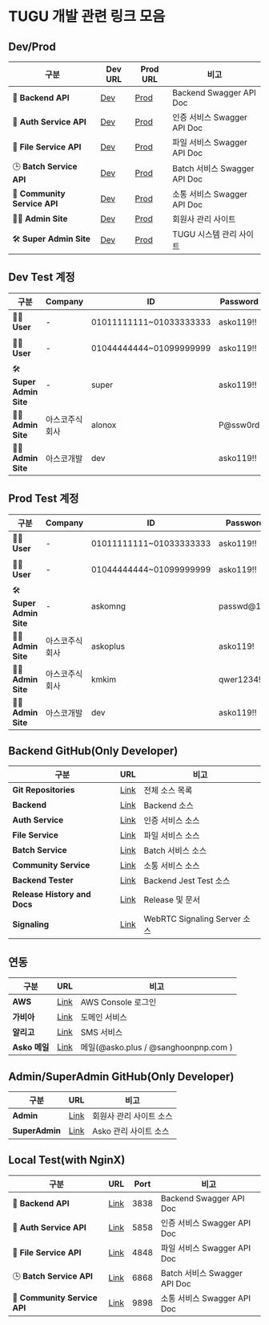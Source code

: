 # TUGU 개발 관련 링크 모음

## Dev/Prod

| 구분                         | Dev URL                                                    | Prod URL                                                | 비고                         |
| ---------------------------- | ---------------------------------------------------------- | ------------------------------------------------------- | ---------------------------- |
| 🔗 **Backend API**           | [Dev](https://api-dev.aswing.net/api/docs#/)               | [Prod](https://api.aswing.net/api/docs#/)               | Backend Swagger API Doc      |
| 🔐 **Auth Service API**      | [Dev](https://api-dev.aswing.net/auth-service/docs#/)      | [Prod](https://api.aswing.net/auth-service/docs#/)      | 인증 서비스 Swagger API Doc  |
| 📁 **File Service API**      | [Dev](https://api-dev.aswing.net/file-service/docs#/)      | [Prod](https://api.aswing.net/file-service/docs#/)      | 파일 서비스 Swagger API Doc  |
| 🕒 **Batch Service API**     | [Dev](https://api-dev.aswing.net/batch-service/docs#/)     | [Prod](https://api.aswing.net/batch-service/docs#/)     | Batch 서비스 Swagger API Doc |
| 💬 **Community Service API** | [Dev](https://api-dev.aswing.net/community-service/docs#/) | [Prod](https://api.aswing.net/community-service/docs#/) | 소통 서비스 Swagger API Doc  |
| 🧑‍💼 **Admin Site**            | [Dev](https://admin-dev.aswing.net/)                       | [Prod](https://admin.aswing.net/)                       | 회원사 관리 사이트           |
| 🛠️ **Super Admin Site**      | [Dev](https://superadmin-dev.aswing.net/)                  | [Prod](https://superadmin.aswing.net/)                  | TUGU 시스템 관리 사이트      |

## Dev Test 계정

| 구분                    | Company        | ID                      | Password  | 비고               |
| ----------------------- | -------------- | ----------------------- | --------- | ------------------ |
| 🧑‍💻 **User**             | -              | 01011111111~01033333333 | asko119!! | Backeend 전용      |
| 🧑‍💻 **User**             | -              | 01044444444~01099999999 | asko119!! | 연구소 공용용      |
| 🛠️ **Super Admin Site** | -              | super                   | asko119!! | TUGU 시스템 관리   |
| 🧑‍💼 **Admin Site**       | 아스코주식회사 | alonox                  | P@ssw0rd  | 회원사 관리 Master |
| 🧑‍💼 **Admin Site**       | 아스코개발     | dev                     | asko119!! | 회원사 관리 Master |

## Prod Test 계정

| 구분                    | Company        | ID                      | Password   | 비고               |
| ----------------------- | -------------- | ----------------------- | ---------- | ------------------ |
| 🧑‍💻 **User**             | -              | 01011111111~01033333333 | asko119!!  | Backeend 전용      |
| 🧑‍💻 **User**             | -              | 01044444444~01099999999 | asko119!!  | 연구소 공용        |
| 🛠️ **Super Admin Site** | -              | askomng                 | passwd@119 | TUGU 시스템 관리   |
| 🧑‍💼 **Admin Site**       | 아스코주식회사 | askoplus                | asko119!   | 회원사 관리 Master |
| 🧑‍💼 **Admin Site**       | 아스코주식회사 | kmkim                   | qwer1234!  | 회원사 관리 Sub    |
| 🧑‍💼 **Admin Site**       | 아스코개발     | dev                     | asko119!!  | 회원사 관리 Master |

## Backend GitHub(Only Developer)

| 구분                         | URL                                                              | 비고                         |
| ---------------------------- | ---------------------------------------------------------------- | ---------------------------- |
| **Git Repositories**         | [Link](https://github.com/orgs/asko-tugu/repositories)           | 전체 소스 목록               |
| **Backend**                  | [Link](https://github.com/asko-tugu/tugu-backend)                | Backend 소스                 |
| **Auth Service**             | [Link](https://github.com/orgs/asko-tugu/repositories)           | 인증 서비스 소스             |
| **File Service**             | [Link](https://github.com/asko-tugu/tugu-file-service)           | 파일 서비스 소스             |
| **Batch Service**            | [Link](https://github.com/asko-tugu/tugu-batch-service)          | Batch 서비스 소스            |
| **Community Service**        | [Link](https://github.com/asko-tugu/tugu-community-service)      | 소통 서비스 소스             |
| **Backend Tester**           | [Link](https://github.com/asko-tugu/tugu-backend-tester)         | Backend Jest Test 소스       |
| **Release History and Docs** | [Link](https://github.com/asko-tugu/tugu-system-release-history) | Release 및 문서              |
| **Signaling**                | [Link](https://github.com/asko-tugu/tugu-signaling)              | WebRTC Signaling Server 소스 |

## 연동

| 구분          | URL                                           | 비고                                 |
| ------------- | --------------------------------------------- | ------------------------------------ |
| **AWS**       | [Link](https://aws.amazon.com/ko/)            | AWS Console 로그인                   |
| **가비아**    | [Link](https://www.gabia.com/)                | 도메인 서비스                        |
| **알리고**    | [Link](https://smartsms.aligo.in/login.html)  | SMS 서비스                           |
| **Asko 메일** | [Link](https://m83.mailplug.com/member/login) | 메일(@asko.plus / @sanghoonpnp.com ) |

## Admin/SuperAdmin GitHub(Only Developer)

| 구분           | URL                                                   | 비고                    |
| -------------- | ----------------------------------------------------- | ----------------------- |
| **Admin**      | [Link](https://github.com/asko-tugu/tugu-admin)       | 회원사 관리 사이트 소스 |
| **SuperAdmin** | [Link](https://github.com/asko-tugu/tugu-super-admin) | Asko 관리 사이트 소스   |

## Local Test(with NginX)

| 구분                         | URL                                              | Port | 비고                         |
| ---------------------------- | ------------------------------------------------ | ---- | ---------------------------- |
| 🔗 **Backend API**           | [Link](http://localhost/api/docs)                | 3838 | Backend Swagger API Doc      |
| 🔐 **Auth Service API**      | [Link](http://localhost/auth-service/docs#/)     | 5858 | 인증 서비스 Swagger API Doc  |
| 📁 **File Service API**      | [Link](http://localhost/file-service/docs#/)     | 4848 | 파일 서비스 Swagger API Doc  |
| 🕒 **Batch Service API**     | [Link](http://localhost/batch-service/docs#)     | 6868 | Batch 서비스 Swagger API Doc |
| 💬 **Community Service API** | [Link](http://localhost/community-service/docs#) | 9898 | 소통 서비스 Swagger API Doc  |
